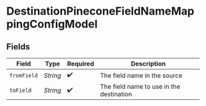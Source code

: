 # DestinationPineconeFieldNameMappingConfigModel


## Fields

| Field                                    | Type                                     | Required                                 | Description                              |
| ---------------------------------------- | ---------------------------------------- | ---------------------------------------- | ---------------------------------------- |
| `fromField`                              | *String*                                 | :heavy_check_mark:                       | The field name in the source             |
| `toField`                                | *String*                                 | :heavy_check_mark:                       | The field name to use in the destination |